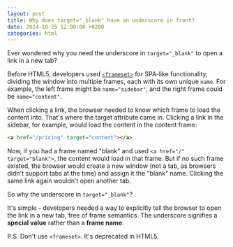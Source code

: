 ```yaml
---
layout: post
title: Why does target="_blank" have an underscore in front?
date: 2024-10-25 12:00:00 +0200
categories: html
---
```


Ever wondered why you need the underscore in `target="_blank"` to open a link in
a new tab?

Before HTML5, developers used
[`<frameset>`](https://developer.mozilla.org/en-US/docs/Web/HTML/Element/frameset)
for SPA-like functionality, dividing the window into multiple frames, each with
its own unique `name`. For example, the left frame might be `name="sidebar"`, and the
right frame could be `name="content"`.

When clicking a link, the browser needed to know which frame to load the content
into. That's where the target attribute came in. Clicking a link in the sidebar,
for example, would load the content in the content frame:

```html
<a href="/pricing" target="content"></a>
```

Now, if you had a frame named "blank" and used `<a href="/" target="blank">`,
the content would load in that frame. But if no such frame existed, the browser
would create a new window (not a tab, as browsers didn't support tabs at the
time) and assign it the "blank" name. Clicking the same link again wouldn’t open
another tab.

So why the underscore in `target="_blank"`?

It's simple - developers needed a way to explicitly tell the browser to open the
link in a new tab, free of frame semantics. The underscore signifies a **special
value** rather than a **frame name**.

P.S. Don't use `<frameset>`. It's deprecated in HTML5.
